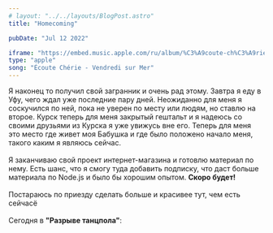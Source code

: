 ```yaml
---
# layout: "../../layouts/BlogPost.astro"
title: "Homecoming"

pubDate: "Jul 12 2022"

iframe: "https://embed.music.apple.com/ru/album/%C3%A9coute-ch%C3%A9rie/1437453411?i=1437453422&l=en"
type: "apple"
song: "Écoute Chérie - Vendredi sur Mer"
---
```


Я наконец то получил свой загранник и очень рад этому. Завтра я еду в Уфу, чего ждал уже последние пару дней. Неожиданно для меня я соскучился по ней, пока не уверен по месту или людям, но ставлю на второе. Курск теперь для меня закрытый гештальт и я надеюсь со своими друзьями из Курска я уже увижусь вне его. Теперь для меня это место где живет моя Бабушка и где было положено начало меня, такого каким я являюсь сейчас.
\
\
Я заканчиваю свой проект интернет-магазина и готовлю материал по нему. Есть шанс, что я смогу туда добавить подписку, что даст больше материала по Node.js и было бы хорошим опытом. **Скоро будет!**
\
\
Постараюсь по приезду сделать больше и красивее тут, чем есть сейчасё
\
\
Сегодня в **"Разрыве танцпола"**:
